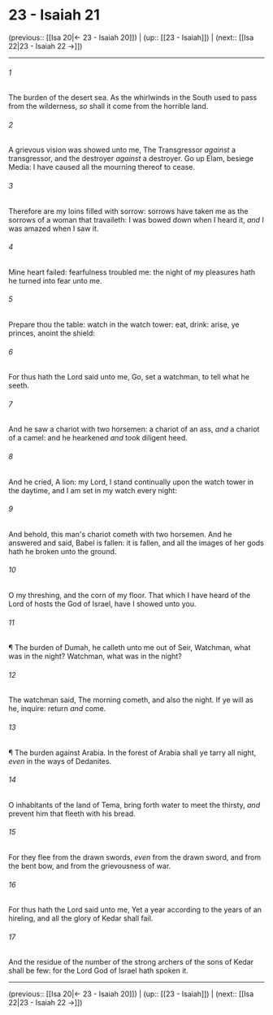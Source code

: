 # 23 - Isaiah 21

(previous:: [[Isa 20|← 23 - Isaiah 20]]) | (up:: [[23 - Isaiah]]) | (next:: [[Isa 22|23 - Isaiah 22 →]])

***


###### 1 
The burden of the desert sea. As the whirlwinds in the South used to pass from the wilderness, _so_ shall it come from the horrible land. 

###### 2 
A grievous vision was showed unto me, The Transgressor _against_ a transgressor, and the destroyer _against_ a destroyer. Go up Elam, besiege Media: I have caused all the mourning thereof to cease. 

###### 3 
Therefore are my loins filled with sorrow: sorrows have taken me as the sorrows of a woman that travaileth: I was bowed down when I heard it, _and_ I was amazed when I saw it. 

###### 4 
Mine heart failed: fearfulness troubled me: the night of my pleasures hath he turned into fear unto me. 

###### 5 
Prepare thou the table: watch in the watch tower: eat, drink: arise, ye princes, anoint the shield: 

###### 6 
For thus hath the Lord said unto me, Go, set a watchman, to tell what he seeth. 

###### 7 
And he saw a chariot with two horsemen: a chariot of an ass, _and_ a chariot of a camel: and he hearkened _and_ took diligent heed. 

###### 8 
And he cried, A lion: my Lord, I stand continually upon the watch tower in the daytime, and I am set in my watch every night: 

###### 9 
And behold, this man's chariot cometh with two horsemen. And he answered and said, Babel is fallen: it is fallen, and all the images of her gods hath he broken unto the ground. 

###### 10 
O my threshing, and the corn of my floor. That which I have heard of the Lord of hosts the God of Israel, have I showed unto you. 

###### 11 
¶ The burden of Dumah, he calleth unto me out of Seir, Watchman, what was in the night? Watchman, what was in the night? 

###### 12 
The watchman said, The morning cometh, and also the night. If ye will as he, inquire: return _and_ come. 

###### 13 
¶ The burden against Arabia. In the forest of Arabia shall ye tarry all night, _even_ in the ways of Dedanites. 

###### 14 
O inhabitants of the land of Tema, bring forth water to meet the thirsty, _and_ prevent him that fleeth with his bread. 

###### 15 
For they flee from the drawn swords, _even_ from the drawn sword, and from the bent bow, and from the grievousness of war. 

###### 16 
For thus hath the Lord said unto me, Yet a year according to the years of an hireling, and all the glory of Kedar shall fail. 

###### 17 
And the residue of the number of the strong archers of the sons of Kedar shall be few: for the Lord God of Israel hath spoken it.

***

(previous:: [[Isa 20|← 23 - Isaiah 20]]) | (up:: [[23 - Isaiah]]) | (next:: [[Isa 22|23 - Isaiah 22 →]])
